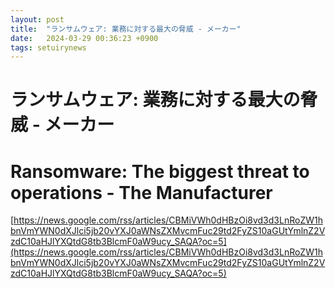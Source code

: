 ```yaml
---
layout: post
title:  "ランサムウェア: 業務に対する最大の脅威 - メーカー"
date:   2024-03-29 00:36:23 +0900
tags: setuirynews 
---
```


# ランサムウェア: 業務に対する最大の脅威 - メーカー



# Ransomware: The biggest threat to operations - The Manufacturer

[https://news.google.com/rss/articles/CBMiVWh0dHBzOi8vd3d3LnRoZW1hbnVmYWN0dXJlci5jb20vYXJ0aWNsZXMvcmFuc29td2FyZS10aGUtYmlnZ2VzdC10aHJlYXQtdG8tb3BlcmF0aW9ucy_SAQA?oc=5](https://news.google.com/rss/articles/CBMiVWh0dHBzOi8vd3d3LnRoZW1hbnVmYWN0dXJlci5jb20vYXJ0aWNsZXMvcmFuc29td2FyZS10aGUtYmlnZ2VzdC10aHJlYXQtdG8tb3BlcmF0aW9ucy_SAQA?oc=5)


